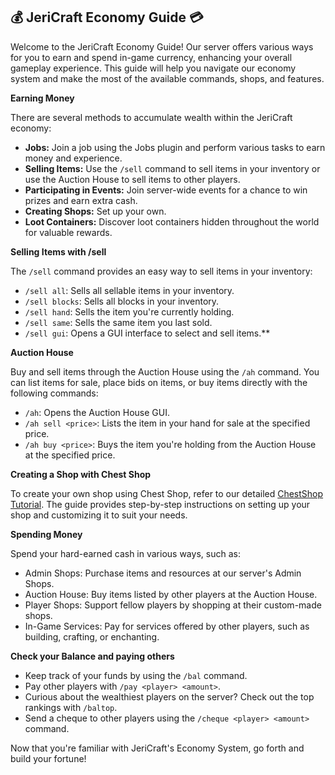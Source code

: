 ## 💰 JeriCraft Economy Guide 💳

Welcome to the JeriCraft Economy Guide! Our server offers various ways for you to earn and spend in-game currency,
enhancing your overall gameplay experience. This guide will help you navigate our economy system and make the most of
the available commands, shops, and features.

**Earning Money**

There are several methods to accumulate wealth within the JeriCraft economy:

- **Jobs:** Join a job using the Jobs plugin and perform various tasks to earn money and experience.
- **Selling Items:** Use the `/sell` command to sell items in your inventory or use the Auction House to sell items to other players.
- **Participating in Events:** Join server-wide events for a chance to win prizes and earn extra cash.
- **Creating Shops:** Set up your own.
- **Loot Containers:** Discover loot containers hidden throughout the world for valuable rewards.

**Selling Items with /sell**

The `/sell` command provides an easy way to sell items in your inventory:

- `/sell all`: Sells all sellable items in your inventory.
- `/sell blocks`: Sells all blocks in your inventory.
- `/sell hand`: Sells the item you're currently holding.
- `/sell same`: Sells the same item you last sold.
- `/sell gui`: Opens a GUI interface to select and sell items.**

**Auction House**

Buy and sell items through the Auction House using the `/ah` command. You can list items for sale, place bids on items,
or buy items directly with the following commands:

- `/ah`: Opens the Auction House GUI.
- `/ah sell <price>`: Lists the item in your hand for sale at the specified price.
- `/ah buy <price>`: Buys the item you're holding from the Auction House at the specified price.

**Creating a Shop with Chest Shop**

To create your own shop using Chest Shop, refer to our
detailed [ChestShop Tutorial](./docs/guides/ChestShop.md). The guide provides
step-by-step instructions on setting up your shop and customizing it to suit your needs.

**Spending Money**

Spend your hard-earned cash in various ways, such as:

- Admin Shops: Purchase items and resources at our server's Admin Shops.
- Auction House: Buy items listed by other players at the Auction House.
- Player Shops: Support fellow players by shopping at their custom-made shops.
- In-Game Services: Pay for services offered by other players, such as building, crafting, or enchanting.

**Check your Balance and paying others**
- Keep track of your funds by using the `/bal` command.
- Pay other players with `/pay <player> <amount>`.
- Curious about the wealthiest players on the server? Check out the top rankings with `/baltop`.
- Send a cheque to other players using the `/cheque <player> <amount>` command.

Now that you're familiar with JeriCraft's Economy System, go forth and build your fortune!
